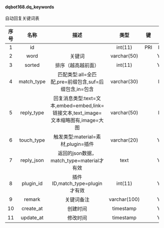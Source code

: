 #### dqbot168.dq_keywords 
自动回复关键词表

| 序号 | 名称 | 描述 | 类型 | 键 | 为空 | 额外 | 默认值 |
| :--: | :--: | :--: | :--: | :--: | :--: | :--: | :--: |
| 1 | id |  | int(11) | PRI | NO | auto_increment |  |
| 2 | word | 关键词 | varchar(50) |  | YES |  |  |
| 3 | sorted | 排序（越高越前面） | int(11) |  | YES |  |  |
| 4 | match_type | 匹配类型:all=全匹配,pre=前缀包含,suf=后缀包含,in=包含 | varchar(30) |  | NO |  | all |
| 5 | reply_type | 回复消息类型:text=文本,embed=embed,link=链接文本,text_image=文本缩略图有,image=大图 | varchar(50) |  | NO |  |  |
| 6 | touch_type | 触发类型:material=素材,plugin=插件 | varchar(20) |  | YES |  | material |
| 7 | reply_json | 返回的json数据，match_type=material才有效 | text |  | YES |  |  |
| 8 | plugin_id | 插件ID,match_type=plugin才有效 | int(11) |  | YES |  |  |
| 9 | remark | 关键词备注 | varchar(100) |  | YES |  |   |
| 10 | create_at | 创建时间 | timestamp |  | YES |  |  |
| 11 | update_at | 修改时间 | timestamp |  | YES |  |  |
